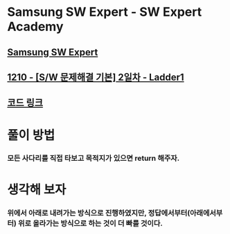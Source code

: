 # Samsung SW Expert - SW Expert Academy
[Samsung SW Expert](https://www.swexpertacademy.com)
-------------------------------------------
[1210 - [S/W 문제해결 기본] 2일차 - Ladder1](https://www.swexpertacademy.com/main/code/problem/problemDetail.do?contestProbId=AV14ABYKADACFAYh)
-------------------------------------------
[코드 링크](https://github.com/kh030728/SW-expert-academy-study-storage/blob/master/kh030728/1210/1210.cpp)
-------------------------------------------
# 풀이 방법
### 모든 사다리를 직접 타보고 목적지가 있으면 return 해주자.
# 생각해 보자
### 위에서 아래로 내려가는 방식으로 진행하였지만, 정답에서부터(아래에서부터) 위로 올라가는 방식으로 하는 것이 더 빠를 것이다.